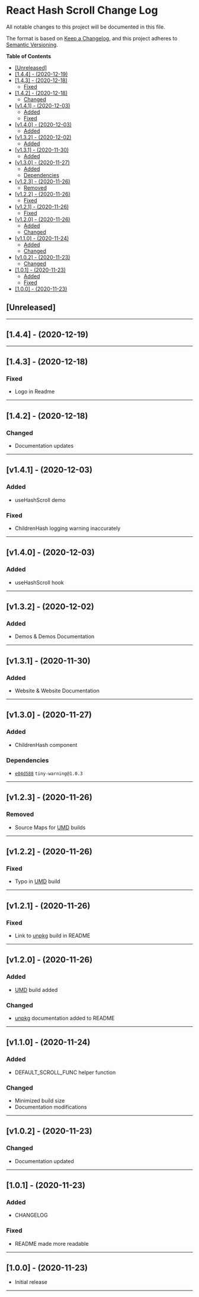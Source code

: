 # React Hash Scroll Change Log <!-- omit in toc -->

All notable changes to this project will be documented in this file.

The format is based on [Keep a Changelog](http://keepachangelog.com/), and this project adheres to [Semantic Versioning](https://semver.org/spec/v2.0.0.html).

**Table of Contents**

- [[Unreleased]](#unreleased)
- [[1.4.4] - (2020-12-19)](#144---2020-12-19)
- [[1.4.3] - (2020-12-18)](#143---2020-12-18)
  - [Fixed](#fixed)
- [[1.4.2] - (2020-12-18)](#142---2020-12-18)
  - [Changed](#changed)
- [[v1.4.1] - (2020-12-03)](#v141---2020-12-03)
  - [Added](#added)
  - [Fixed](#fixed-1)
- [[v1.4.0] - (2020-12-03)](#v140---2020-12-03)
  - [Added](#added-1)
- [[v1.3.2] - (2020-12-02)](#v132---2020-12-02)
  - [Added](#added-2)
- [[v1.3.1] - (2020-11-30)](#v131---2020-11-30)
  - [Added](#added-3)
- [[v1.3.0] - (2020-11-27)](#v130---2020-11-27)
  - [Added](#added-4)
  - [Dependencies](#dependencies)
- [[v1.2.3] - (2020-11-26)](#v123---2020-11-26)
  - [Removed](#removed)
- [[v1.2.2] - (2020-11-26)](#v122---2020-11-26)
  - [Fixed](#fixed-2)
- [[v1.2.1] - (2020-11-26)](#v121---2020-11-26)
  - [Fixed](#fixed-3)
- [[v1.2.0] - (2020-11-26)](#v120---2020-11-26)
  - [Added](#added-5)
  - [Changed](#changed-1)
- [[v1.1.0] - (2020-11-24)](#v110---2020-11-24)
  - [Added](#added-6)
  - [Changed](#changed-2)
- [[v1.0.2] - (2020-11-23)](#v102---2020-11-23)
  - [Changed](#changed-3)
- [[1.0.1] - (2020-11-23)](#101---2020-11-23)
  - [Added](#added-7)
  - [Fixed](#fixed-4)
- [[1.0.0] - (2020-11-23)](#100---2020-11-23)

## [Unreleased]

---

## [1.4.4] - (2020-12-19)

---

## [1.4.3] - (2020-12-18)

### Fixed

- Logo in Readme

---

## [1.4.2] - (2020-12-18)

### Changed

- Documentation updates

---

## [v1.4.1] - (2020-12-03)

### Added

- useHashScroll demo

### Fixed

- ChildrenHash logging warning inaccurately

---

## [v1.4.0] - (2020-12-03)

### Added

- useHashScroll hook

---

## [v1.3.2] - (2020-12-02)

### Added

- Demos & Demos Documentation

---

## [v1.3.1] - (2020-11-30)

### Added

- Website & Website Documentation

---

## [v1.3.0] - (2020-11-27)

### Added

- ChildrenHash component

### Dependencies

- [`e04d588`](https://github.com/YashTotale/react-hash-scroll/commit/59e057baebe7c10255f4b2faef298ce85e5f2db5) `tiny-warning@1.0.3`

---

## [v1.2.3] - (2020-11-26)

### Removed

- Source Maps for [UMD](https://github.com/umdjs/umd#readme) builds

---

## [v1.2.2] - (2020-11-26)

### Fixed

- Typo in [UMD](https://github.com/umdjs/umd#readme) build

---

## [v1.2.1] - (2020-11-26)

### Fixed

- Link to [unpkg](https://unpkg.com/) build in README

---

## [v1.2.0] - (2020-11-26)

### Added

- [UMD](https://github.com/umdjs/umd#readme) build added

### Changed

- [unpkg](https://unpkg.com/) documentation added to README

---

## [v1.1.0] - (2020-11-24)

### Added

- DEFAULT_SCROLL_FUNC helper function

### Changed

- Minimized build size
- Documentation modifications

---

## [v1.0.2] - (2020-11-23)

### Changed

- Documentation updated

---

## [1.0.1] - (2020-11-23)

### Added

- CHANGELOG

### Fixed

- README made more readable

---

## [1.0.0] - (2020-11-23)

- Initial release

---
